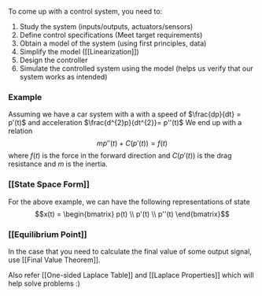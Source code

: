 To come up with a control system, you need to:
1. Study the system (inputs/outputs, actuators/sensors)
2. Define control specifications (Meet target requirements)
3. Obtain a model of the system (using first principles, data)
4. Simplify the model ([[Linearization]])
5. Design the controller
6. Simulate the controlled system using the model (helps us verify that our system works as intended)

### Example 
Assuming we have a car system with a with a speed of $\frac{dp}{dt} = p'(t)$ and acceleration $\frac{d^{2}p}{dt^{2}}= p''(t)$
We end up with a relation 
$$mp''(t) + C(p'(t)) = f(t)$$
where $f(t)$ is the force in the forward direction and $C(p'(t))$ is the drag resistance and $m$ is the inertia. 


### [[State Space Form]]

For the above example, we can have the following representations of state 
$$x(t) = \begin{bmatrix} p(t)  \\ p'(t) \\ p''(t) \end{bmatrix}$$
### [[Equilibrium Point]]

In the case that you need to calculate the final value of some output signal, use [[Final Value Theorem]].

Also refer [[One-sided Laplace Table]] and [[Laplace Properties]] which will help solve problems :) 